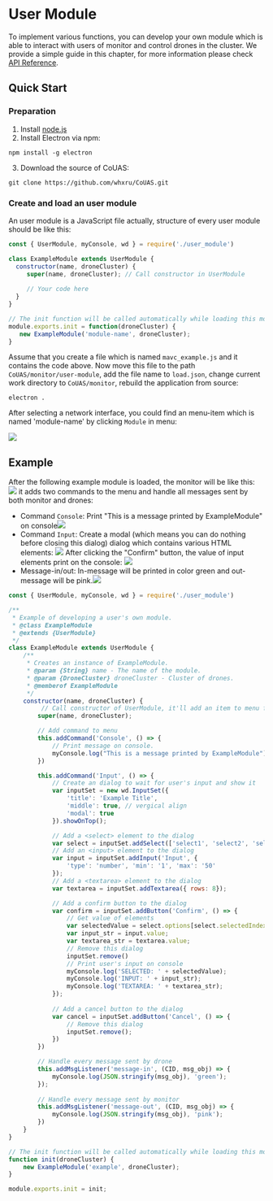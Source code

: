 # User Module

To implement various functions, you can develop your own module which is able to interact with users of monitor and control drones in the cluster. We provide a simple guide in this chapter, for more information please check [API Reference](api.md).

## Quick Start

### Preparation

1.  Install [node.js](https://nodejs.org/)
2.  Install Electron via npm:

```shell
npm install -g electron
```

3.  Download the source of CoUAS:

```shell
git clone https://github.com/whxru/CoUAS.git
```

### Create and load an user module

An user module is a JavaScript file actually, structure of every user module should be like this:

```javascript
const { UserModule, myConsole, wd } = require('./user_module')

class ExampleModule extends UserModule {
  constructor(name, droneCluster) {
     super(name, droneCluster); // Call constructor in UserModule
    
     // Your code here
  }
}

// The init function will be called automatically while loading this module.
module.exports.init = function(droneCluster) {
   new ExampleModule('module-name', droneCluster);
}

```

Assume that you create a file which is named `mavc_example.js` and it contains the code above. Now move this file to the path `CoUAS/monitor/user-module`, add the file name to `load.json`, change current work directory to `CoUAS/monitor`, rebuild the application from source: 

```
electron .
```

After selecting a network interface, you could find an menu-item which is named 'module-name' by clicking `Module` in menu: 

![](img/example-module-menu.png)

## Example

After the following example module is loaded, the monitor will be like this: ![](img/example-module.png) it adds two commands to the menu and handle all messages sent by both monitor and drones:

*   Command `Console`: Print "This is a message printed by ExampleModule" on console![](img/console.png)
*   Command `Input`: Create a modal (which means you can do nothing before closing this dialog) dialog which contains various HTML elements: ![](img/inputSet.png) After clicking the "Confirm" button, the value of input elements print on the console: ![](img/inputSet-output.png)
*   Message-in/out: In-message will be printed in color green and out-message will be pink.![](img/msg-in.png)

```javascript
const { UserModule, myConsole, wd } = require('./user_module')

/**
 * Example of developing a user's own module.
 * @class ExampleModule
 * @extends {UserModule}
 */
class ExampleModule extends UserModule {
    /**
     * Creates an instance of ExampleModule.
     * @param {String} name - The name of the module.
     * @param {DroneCluster} droneCluster - Cluster of drones.
     * @memberof ExampleModule
     */
    constructor(name, droneCluster) {
         // Call constructor of UserModule, it'll add an item to menu for this module
        super(name, droneCluster);

        // Add command to menu
        this.addCommand('Console', () => {
            // Print message on console.
            myConsole.log("This is a message printed by ExampleModule");
        })

        this.addCommand('Input', () => {
            // Create an dialog to wait for user's input and show it
            var inputSet = new wd.InputSet({
                'title': 'Example Title',
                'middle': true, // vergical align
                'modal': true
            }).showOnTop();

            // Add a <select> element to the dialog
            var select = inputSet.addSelect(['select1', 'select2', 'select3']);
            // Add an <input> element to the dialog
            var input = inputSet.addInput('Input', {
                'type': 'number', 'min': '1', 'max': '50'
            });
            // Add a <textarea> element to the dialog
            var textarea = inputSet.addTextarea({ rows: 8});

            // Add a confirm button to the dialog
            var confirm = inputSet.addButton('Confirm', () => {
                // Get value of elements
                var selectedValue = select.options[select.selectedIndex].value;
                var input_str = input.value;
                var textarea_str = textarea.value;
                // Remove this dialog
                inputSet.remove()
                // Print user's input on console
                myConsole.log('SELECTED: ' + selectedValue);
                myConsole.log('INPUT: ' + input_str);
                myConsole.log('TEXTAREA: ' + textarea_str);
            });
            
            // Add a cancel button to the dialog
            var cancel = inputSet.addButton('Cancel', () => {
                // Remove this dialog
                inputSet.remove();
            })
        })

        // Handle every message sent by drone
        this.addMsgListener('message-in', (CID, msg_obj) => {
            myConsole.log(JSON.stringify(msg_obj), 'green');
        });
        
        // Handle every message sent by monitor
        this.addMsgListener('message-out', (CID, msg_obj) => {
            myConsole.log(JSON.stringify(msg_obj), 'pink');
        })
    }
}

// The init function will be called automatically while loading this module.
function init(droneCluster) {
    new ExampleModule('example', droneCluster);
}

module.exports.init = init;
```



